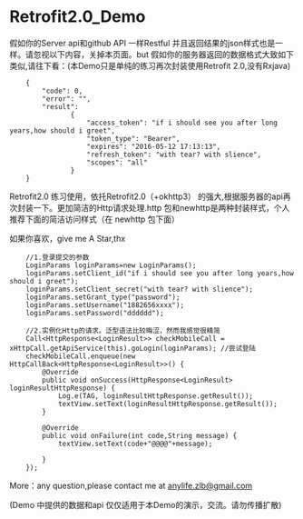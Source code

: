 # Retrofit2.0_Demo

假如你的Server api和github API 一样Restful 并且返回结果的json样式也是一样。请忽视以下内容，关掉本页面。but 假如你的服务器返回的数据格式大致如下类似,请往下看：(本Demo只是单纯的练习再次封装使用Retrofit 2.0,没有Rxjava)


        {
            "code": 0, 
            "error": "",
            "result":
                   {
                       "access_token": "if i should see you after long years,how should i greet",
                       "token_type": "Bearer",
                       "expires": "2016-05-12 17:13:13",
                       "refresh_token": "with tear? with slience",
                       "scopes": "all"
                   }
        }


Retrofit2.0 练习使用，依托Retrofit2.0（+okhttp3） 的强大,根据服务器的api再次封装一下。更加简洁的Http请求处理.http 包和newhttp是两种封装样式，个人推荐下面的简洁访问样式（在 newhttp 包下面）

如果你喜欢，give me A Star,thx


        //1.登录提交的参数
        LoginParams loginParams=new LoginParams();
        loginParams.setClient_id("if i should see you after long years,how should i greet");
        loginParams.setClient_secret("with tear? with slience");
        loginParams.setGrant_type("password");
        loginParams.setUsername("1882656xxxx");
        loginParams.setPassword("dddddd");

        //2.实例化Http的请求。泛型语法比较晦涩，然而我感觉很精简
        Call<HttpResponse<LoginResult>> checkMobileCall = xHttpCall.getApiService(this).goLogin(loginParams); //尝试登陆
        checkMobileCall.enqueue(new HttpCallBack<HttpResponse<LoginResult>>() {
            @Override
            public void onSuccess(HttpResponse<LoginResult> loginResultHttpResponse) {
                Log.e(TAG, loginResultHttpResponse.getResult());
                textView.setText(loginResultHttpResponse.getResult());
            }

            @Override
            public void onFailure(int code,String message) {
                textView.setText(code+"@@@@"+message);

            }
        });

More：any question,please contact me at anylife.zlb@gmail.com

(Demo 中提供的数据和api 仅仅适用于本Demo的演示，交流。请勿传播扩散)
